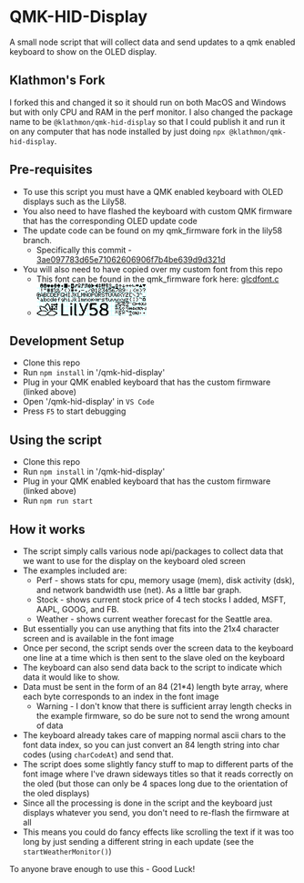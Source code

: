 # QMK-HID-Display

A small node script that will collect data and send updates to a qmk enabled keyboard to show on the OLED display.

## Klathmon's Fork
I forked this and changed it so it should run on both MacOS and Windows but with only CPU and RAM in the perf monitor. I also changed the package name to be `@klathmon/qmk-hid-display` so that I could publish it and run it on any computer that has node installed by just doing `npx @klathmon/qmk-hid-display`.

## Pre-requisites
* To use this script you must have a QMK enabled keyboard with OLED displays such as the Lily58.
* You also need to have flashed the keyboard with custom QMK firmware that has the corresponding OLED update code
* The update code can be found on my qmk_firmware fork in the lily58 branch.
    * Specifically this commit - [3ae097783d65e71062606906f7b4be639d9d321d](https://github.com/BlankSourceCode/qmk_firmware/commit/3ae097783d65e71062606906f7b4be639d9d321d
    "qmk_firmware oled update code")
* You will also need to have copied over my custom font from this repo
    * This font can  be found in the qmk_firmware fork here: [glcdfont.c](https://github.com/BlankSourceCode/qmk_firmware/blob/lily58/keyboards/lily58/keymaps/blanksourcecode/glcdfont.c "font firmware file")
    * ![font.bmp](font.bmp "Custom OLED font")

## Development Setup
* Clone this repo
* Run `npm install` in '/qmk-hid-display'
* Plug in your QMK enabled keyboard that has the custom firmware (linked above)
* Open '/qmk-hid-display' in `VS Code`
* Press `F5` to start debugging

## Using the script
* Clone this repo
* Run `npm install` in '/qmk-hid-display'
* Plug in your QMK enabled keyboard that has the custom firmware (linked above)
* Run `npm run start`

## How it works
* The script simply calls various node api/packages to collect data that we want to use for the display on the keyboard oled screen
* The examples included are:
    * Perf - shows stats for cpu, memory usage (mem), disk activity (dsk), and network bandwidth use (net). As a little bar graph.
    * Stock - shows current stock price of 4 tech stocks I added, MSFT, AAPL, GOOG, and FB.
    * Weather - shows current weather forecast for the Seattle area.
* But essentially you can use anything that fits into the 21x4 character screen and is available in the font image
* Once per second, the script sends over the screen data to the keyboard one line at a time which is then sent to the slave oled on the keyboard
* The keyboard can also send data back to the script to indicate which data it would like to show.
* Data must be sent in the form of an 84 (21*4) length byte array, where each byte corresponds to an index in the font image
   * Warning - I don't know that there is sufficient array length checks in the example firmware, so do be sure not to send the wrong amount of data
* The keyboard already takes care of mapping normal ascii chars to the font data index, so you can just convert an 84 length string into char codes (using `charCodeAt`) and send that.
* The script does some slightly fancy stuff to map to different parts of the font image where I've drawn sideways titles so that it reads correctly on the oled (but those can only be 4 spaces long due to the orientation of the oled displays)
* Since all the processing is done in the script and the keyboard just displays whatever you send, you don't need to re-flash the firmware at all
* This means you could do fancy effects like scrolling the text if it was too long by just sending a different string in each update (see the `startWeatherMonitor()`)

To anyone brave enough to use this - Good Luck!
